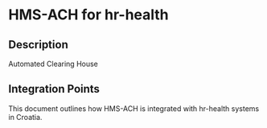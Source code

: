 # HMS-ACH for hr-health

## Description

Automated Clearing House

## Integration Points

This document outlines how HMS-ACH is integrated with hr-health systems in Croatia.
